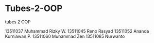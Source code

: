 Tubes-2-OOP
===========

tubes 2 OOP

13511037 Muhammad Rizky W.
13511045 Reno Rasyad
13511052 Ananda Kurniawan P.
13511060 Muhammad Zen
13511085 Nurwanto

